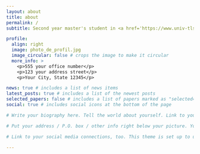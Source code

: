 ```yaml
---
layout: about
title: about
permalink: /
subtitle: Second year master's student in <a href='https://www.univ-tlse3.fr/decouvrir-nos-diplomes/master-parcours-signal-image-et-apprentissage-automatique-sia2'>Signal, Image, and Machine Learning</a> at the Toulouse 3 Paul Sabatier University | <a href='https://www.irap.omp.eu/en/homepage-en/'>IRAP</a> intern working on gamma burst classification for the SVOM space observatory.

profile:
  align: right
  image: photo_de_profil.jpg
  image_circular: false # crops the image to make it circular
  more_info: >
    <p>555 your office number</p>
    <p>123 your address street</p>
    <p>Your City, State 12345</p>

news: true # includes a list of news items
latest_posts: true # includes a list of the newest posts
selected_papers: false # includes a list of papers marked as "selected={true}"
social: true # includes social icons at the bottom of the page

# Write your biography here. Tell the world about yourself. Link to your favorite [subreddit](http://reddit.com). You can put a picture in, too. The code is already in, just name your picture `prof_pic.jpg` and put it in the `img/` folder.

# Put your address / P.O. box / other info right below your picture. You can also disable any of these elements by editing `profile` property of the YAML header of your `_pages/about.md`. Edit `_bibliography/papers.bib` and Jekyll will render your [publications page](/al-folio/publications/) automatically.

# Link to your social media connections, too. This theme is set up to use [Font Awesome icons](https://fontawesome.com/) and [Academicons](https://jpswalsh.github.io/academicons/), like the ones below. Add your Facebook, Twitter, LinkedIn, Google Scholar, or just disable all of them.

---
```

